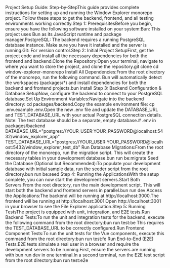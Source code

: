 Project Setup Guide: Step-by-StepThis guide provides complete instructions for setting up and running the Window Explorer monorepo project. Follow these steps to get the backend, frontend, and all testing environments working correctly.Step 1: PrerequisitesBefore you begin, ensure you have the following software installed on your system:Bun: This project uses Bun as its JavaScript runtime and package manager.PostgreSQL: The backend requires a running PostgreSQL database instance. Make sure you have it installed and the server is running.Git: For version control.Step 2: Initial Project SetupFirst, get the project code and install all the necessary dependencies for both the frontend and backend.Clone the Repository:Open your terminal, navigate to where you want to store the project, and clone the repository.git clone <your-repository-url>
cd window-explorer-monorepo
Install All Dependencies:From the root directory of the monorepo, run the following command. Bun will automatically detect the workspaces (packages/*) and install dependencies for both the backend and frontend projects.bun install
Step 3: Backend Configuration & Database SetupNow, configure the backend to connect to your PostgreSQL database.Set Up Environment Variables:Navigate into the backend directory: cd packages/backend.Copy the example environment file: cp .env.example .env.Open the new .env file and update the DATABASE_URL and TEST_DATABASE_URL with your actual PostgreSQL connection details. Note: The test database should be a separate, empty database.# .env in packages/backend
DATABASE_URL="postgres://YOUR_USER:YOUR_PASSWORD@localhost:5432/window_explorer_app"
TEST_DATABASE_URL="postgres://YOUR_USER:YOUR_PASSWORD@localhost:5432/window_explorer_test_db"
Run Database Migrations:From the root directory of the monorepo, run the migration script. This will create the necessary tables in your development database.bun run be:migrate
Seed the Database (Optional but Recommended):To populate your development database with initial sample data, run the seeder script from the root directory.bun run be:seed
Step 4: Running the ApplicationsWith the setup complete, you can now start the development servers.Start Both Servers:From the root directory, run the main development script. This will start both the backend and frontend servers in parallel.bun run dev
Access the Applications:The backend will be running at http://localhost:3000.The frontend will be running at http://localhost:3001.Open http://localhost:3001 in your browser to see the File Explorer application.Step 5: Running TestsThe project is equipped with unit, integration, and E2E tests.Run Backend Tests:To run the unit and integration tests for the backend, execute the following command from the root directory:bun run test:be
This requires the TEST_DATABASE_URL to be correctly configured.Run Frontend Component Tests:To run the unit tests for the Vue components, execute this command from the root directory:bun run test:fe
Run End-to-End (E2E) Tests:E2E tests simulate a real user in a browser and require the development servers to be running.First, ensure the servers are running with bun run dev in one terminal.In a second terminal, run the E2E test script from the root directory:bun run test:e2e
